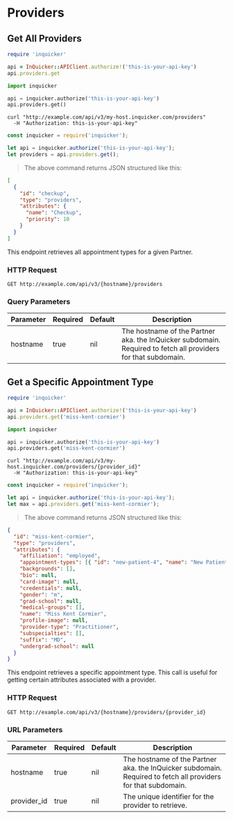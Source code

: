 # Providers

## Get All Providers

```ruby
require 'inquicker'

api = InQuicker::APIClient.authorize!('this-is-your-api-key')
api.providers.get
```

```python
import inquicker

api = inquicker.authorize('this-is-your-api-key')
api.providers.get()
```

```shell
curl "http://example.com/api/v3/my-host.inquicker.com/providers"
  -H "Authorization: this-is-your-api-key"
```

```javascript
const inquicker = require('inquicker');

let api = inquicker.authorize('this-is-your-api-key');
let providers = api.providers.get();
```

> The above command returns JSON structured like this:

```json
[
  {
    "id": "checkup",
    "type": "providers",
    "attributes": {
      "name": "Checkup",
      "priority": 10
    }
  }
]
```

This endpoint retrieves all appointment types for a given Partner.

### HTTP Request

`GET http://example.com/api/v3/{hostname}/providers`

### Query Parameters

Parameter | Required | Default | Description
--------- | -------- | ------- | -----------
hostname | true | nil | The hostname of the Partner aka. the InQuicker subdomain. Required to fetch all providers for that subdomain.

## Get a Specific Appointment Type

```ruby
require 'inquicker'

api = InQuicker::APIClient.authorize!('this-is-your-api-key')
api.providers.get('miss-kent-cormier')
```

```python
import inquicker

api = inquicker.authorize('this-is-your-api-key')
api.providers.get('miss-kent-cormier')
```

```shell
curl "http://example.com/api/v3/my-host.inquicker.com/providers/{provider_id}"
  -H "Authorization: this-is-your-api-key"
```

```javascript
const inquicker = require('inquicker');

let api = inquicker.authorize('this-is-your-api-key');
let max = api.providers.get('miss-kent-cormier');
```

> The above command returns JSON structured like this:

```json
{
  "id": "miss-kent-cormier",
  "type": "providers",
  "attributes": {
    "affiliation": "employed",
    "appointment-types": [{ "id": "new-patient-4", "name": "New Patient 4" }],
    "backgrounds": [],
    "bio": null,
    "card-image": null,
    "credentials": null,
    "gender": "m",
    "grad-school": null,
    "medical-groups": [],
    "name": "Miss Kent Cormier",
    "profile-image": null,
    "provider-type": "Practitioner",
    "subspecialties": [],
    "suffix": "MD",
    "undergrad-school": null
  }
}
```

This endpoint retrieves a specific appointment type. This call is useful for getting certain attributes associated with a provider.

### HTTP Request

`GET http://example.com/api/v3/{hostname}/providers/{provider_id}`

### URL Parameters

Parameter | Required | Default | Description
--------- | -------- | ------- | -----------
hostname | true | nil | The hostname of the Partner aka. the InQuicker subdomain. Required to fetch all providers for that subdomain.
provider_id | true | nil | The unique identifier for the provider to retrieve.
